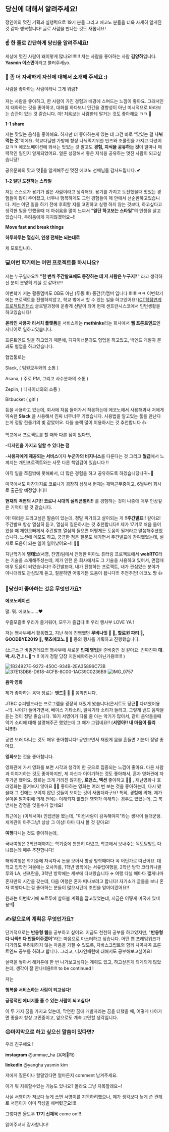 ## 당신에 대해서 알려주세요!

정인이의 멋진 기획과 실행력으로 19기 분들 그리고 에코노 분들을 더욱 자세히 알게된 것 같아 행복합니다! 글로 사람을 만나는 것도 새롭네요!



### ☝️ 한 줄로 간단하게 당신을 알려주세요!

세상에 멋진 사람이 왜이렇게 많나요!!!!!!! 저는 사람을 좋아하는 사람 **김양하**입니다. **Yasmin 야스민**이라고 불러주세yo.



### 🙌 좀 더 자세하게 자신에 대해서 소개해 주세요 :)



사람을 좋아하는 사람이라니 그게 뭐람:question:  

저는 사람을 좋아하고, 한 사람이 가진 경험과 배경에 스며드는 느낌이 좋아요. 그래서인지 대화하는 것을 좋아하고, 대화를 하다보니 인간을 경향성이 아닌 미시적으로 바라보는 습관이 있는 것 같습니다. 아! 처음보는 사람한테 말거는 것도 좋아해요 ㅋㅋ 🤣  



**1-1 share**

저는 맛있는 음식을 좋아해요. 하지만 더 좋아하는게 있는 데 그건 바로 “맛있는 걸 **나눠먹는 것**”이에요. 학교다닐땐 가방에 항상 나눠먹기위한 빈츠와 초콜릿을 가지고 다녔어요ㅋㅋ 에코노베이션에 와서는 맛있는 것 말고도 **경험, 지식을 공유하는 것**이 얼마나 매력적인 일인지 알게되었어요. 얼른 성장해서 좋은 지식을 공유하는 멋진 사람이 되고싶습니당!

공유문화의 맛과 멋🤩을 알게해주신 멋진 에코노 선배님들 감사드립니다. 💕 



**1-2 일단 도전하는 스타일**

저는 스스로가 용기가 많은 사람이라고 생각해요. 용기를 가지고 도전했을때 멋있는 경험들이 많이 주어졌고, 너무나 행복하게도 그런 경험들이 제 안에서 선순환하고있습니다. 저는 어떤 일을 하기 전에 후회할 지를 고민하고 실행 하지 않는 것보다, 하고싶다고 생각한 일을 안했을때 더 아쉬움을 많이 느껴서 "**일단 하고보는 스타일**"의 인생을 살고있습니다. 두려움에게 지지않겠어요~!!





**Move fast and break things**

**하루하루는 열심히, 인생 전체는 되는대로**

제 모토입니다.





### 💻이번 학기에는 어떤 프로젝트를 하시나요?



저는 누구일까요?! **"한 번씩 주간발표에도 등장하는 데 저 사람은 누구지?"** 라고 생각하신 분이 분명히 계실 것 같아요!! 

이번학기 저는 활동멤버도 OB도 아닌 (두둥!!!!) 중간(?)멤버 입니다 !!!!!!!ㅋㅋ 이번학기에는 프로젝트를 진행하지않고, 학교 밖에서 할 수 있는 일을 하고있어요! [ICT학점연계프로젝트인턴십](https://adorable-developlife.tistory.com/12) 글로벌과정에 운좋게 선발이 되어 현재 샌프란시스코에서 인턴생활을 하고있습니다! 

**온라인 사용자 리서치 플랫폼**을 서비스하는 **methinks**라는 회사에서 **웹 프론트엔드**엔지니어로 일하고있습니다.

프론트엔드 일을 하고있기 때문에, 디자이너분과도 협업을 하고있고, 백엔드 개발자 분과도 협업을 하고있습니다. 

협업툴로는 

Slack, ( 팀원모두와의 소통 )

Asana, ( 주로 PM, 그리고 사수분과의 소통  )

Zeplin, ( 디자이너와의 소통 )

Bitbucket ( git! )

등을 사용하고 있는데, 회사에 처음 들어가서 적응하는데 에코노에서 사용해봐서 저에게 익숙한 **Slack** 을 사용해서 진짜 너무너무 기뻤습니다. 사용법을 알고있는 툴을 만난다는게 정말 한줄기의 빛 같았어요. 다들 슬랙 많이 이용하시는 것 추천합니다 👍 



학교에서 프로젝트를 할 때와 다른 점이 있다면, 

-**디자인을 가지고 일할 수 있다는 점**

-**사용자에게 제공되는 서비스**이자 **누군가의 비지니스**를 다룬다는 것 그리고 **월급**에서 느껴지는 개인프로젝트와는 사뭇 다른 책임감이 있습니다 !!

아직 일을 쪼끔밖에 못해봐서, 더 많은 경험을 하고 공유하도록 하겠습니당나귀~🐴 



미국에서도 마찬가지로 코로나가 굉장히 심해서 현재는 재택근무중이고, 6월부터 회사로 출근할 예정입니다!! 

**현재의 격변의 시기!! 코로나 시대의 실리콘밸리!!** 를 경험하는 것이 나중에 매우 인상깊은 기억이 될 것 같습니다.





아! 여러분 드리고싶은 말씀이 있는데, 정말 피가되고 살이되는 게 ‼️**주간발표**‼️ 같아요! 주간발표 항상 열심히 듣고, 열심히 질문하시는 것 추천합니다!! 제가 17기로 처음 들어왔을 때 제현오빠께서 주간발표 열심히 들으면 어떻게든 도움이 될거라고 말씀해주셨었습니다. 노션에 메모도 하고, 궁금한 점은 질문도 해가면서 주간발표에 참여했었는데, 실제로 도움이 되는 일이 일어났어요~!! 🧚‍♀️ 

지난학기에 **영데브**(서영, 진영)팀에서 진행한 피아노 튜터링 프로젝트에서 **webRTC**라는 기술을 소개해주셨는데,  제가 인턴 온 회사에서도 그 기술을 사용하고 있어서, 면접때 매우 도움이 되었습니다!! 주간발표때, 내가 진행하는 프로젝트, 내가 관심있는 분야가 아니더라도 관심있게 듣고, 질문하면 어떻게든 도움이 됩니다!!! 추천추천! 에코노 짱 👍 



### 💓당신이 좋아하는 것은 무엇인가요?

**에코노베이션**

말. 뭐. 에코노......♥ 

우즐모즐!!! 우리가 즐거워야, 모두가 즐겁다!!!! 우리 행사부 LOVE YA !

저는 행사부에서 활동했고, 지난 해에 진행했던 **무비나잇 🎥 🍿, 할로윈 파티 🎃, GOODBYE2019 👋, 랫츠에코노 💃 🕺** 등의 행사를 기획하고 진행했습니다. 

(소근소근 비밀인데요!!! 행사부에 새로운 **인재 영입**을 준비중인 것 같아요. 진짜진짜 **대.박.사.건.**!!ㄴ👀ㄱ !! 이거 정말 당장 지원해야하는거 아닌가용!!!!!! )

 ![1B24927E-9272-450C-934B-2EA35896C73B](https://user-images.githubusercontent.com/48500209/83316739-7ff71e00-a1dc-11ea-9626-3bbd055d063a.JPG)
![37E13DB6-D618-4CFB-8C00-1AC39C0236B9](https://user-images.githubusercontent.com/48500209/83316748-8c7b7680-a1dc-11ea-88d5-3c44f0e4f041.JPG)
![IMG_0757](https://user-images.githubusercontent.com/48500209/83316880-74f0bd80-a1dd-11ea-9b84-64c367a0e98f.jpg) 

**음악 영화** 

제가 좋아하는 음악 장르는 **밴드**🎸 🥁 🎹 음악입니다. 

JTBC 슈퍼밴드라는 프로그램을 굉장히 재밌게 봤습니다(콘서트도 당근🥕 다녀왔어용~!!). 나이가 들어가면서, 베이스 기타소리, 일렉기타 소리가 들리고, 그렇게 밴드 음악을 듣는 것이 정말 좋습니다. 18기 서영이가 다룰 줄 아는 악기가 많아서, 같이 음악들을때 악기 소리에 대해 설명해주곤 했었는데 그 때가 그립네요!! (**서영아!! 내 마음이 들리니!!!!**) 

공연 보러 다니는 것도 매우 좋아합니다! 공연보면서 재밌게 몸을 흔들면 기분이 정말 좋아요. 



**영화**보는 것을 좋아합니다. 

영화관에 가서 영화를 보면 시각과 청각이 한 곳으로 집중되는 느낌이 좋아요. 다른 사람과 이야기하는 것도 좋아하지만, 제 자신과 이야기하는 것도 좋아해서, 혼자 영화관에 자주가곤 했어요. 장르는 크게 가리진 않지만, **로맨스, 액션** 좋아하고 🙆‍♀️ , 재난영화나 호러영화는 즐겨보지 않아요 🙅‍♀️ 좋아하는 영화는 여러 번 보는 것을 좋아하는데, 다시 봤을때 그 전에는 보이지 않던 것들이 보이는 것이 새롭더라구요! 특히, 경험에 의해, 제가 살아온 발자취에 의해 전에는 이해되지 않았던 영화가 이해되는 경우도 있었는데, 그 북받치는 감정을 잊을수가 없네요! 

최근에는 (이제서야) 인셉션을 봤는데, "이런사람이 감독해야지"라는 생각이 들더군용. 세계관이 아주그냥! 상상 그 이상! 아마 다시 볼 것 같아요!



**여행**다니는 것도 좋아하는데, 

국내여행은 2학년때까지는 학기중에 틈틈히 다녔고, 학교에서 보내주는 독도탐방도 다녀왔는데 매우 추천합니다!

해외여행은 학기중에 차곡차곡 돈을 모아서 항상 방학때마다 꼭 어딘가로 떠났어요. 대학교 입학전 겨울에는 오사카를, 1학년 방학에는 서유럽여행을, 2학년 방학 코타키나발루와 LA, 샌프란을, 3학년 방학에는 세부에 다녀왔습니다 ✈️  여행 다닐 때마다 짧게나마 혼자만의 시간을 갖는데, 다음 여행은 혼자 떠나보려고 합니다! 자기소개 글들을 보니 혼자 여행다니는걸 좋아하는 분들이 많으시던데 조언을 얻어야겠어요!! 

원래는 이번학기에 포르투에 살아볼 계획을 잡고있었는데, 지금은 어떻게 미국에 있네용!!🌴

 





### ✍앞으로의 계획은 무엇인가요?



단기적으로는 **반응형 웹**을 공부하고 싶어요. 지금도 천천히 공부를 하고있지만, "**반응형 다 나와!! 다 만들어주겠어**"라는 마음으로 마스터하고 싶습니다. 어떤 웹 프레임워크가 다가와도 두려워하지 않는 마음을 가질 수 있도록, 자바스크립트와 함께 차곡차곡 프론트엔드 공부를 하려고 합니다. 그리고, 디자인패턴에 대해서도 공부해보고싶어요!

실력을 쌓아서 해커톤에 한 번 나가보고싶다는 계획도 있고, 하고싶은게 되게되게 많았는데, 생각이 잘 안나네용!!!!! to be continued !



저는 

**행복을 서비스하는 사람이 되고싶다!** 

**긍정적인 에너지를 줄 수 있는 사람이 되고싶다!** 

이 두 가지 꿈을 가지고 있는데, 막연한 꿈에 개발자라는 꿈을 더했을 때, 어떻게 나아가면 좋을지 항상 고민중이고, 앞으로도 계속 고민할 생각입니다.



### 😉마지막으로 하고 싶으신 말씀이 있다면?



우리 친구해요 !

**instagram** @ummae_ha (음메🐑하)  

**linkedIn** @yangha yasmin kim

저에게 질문이나 할말있다면 얼마든지 comment 남겨주세요. 



이거 뭐 지목할수있는 기능도 있나요? 몰라요 그냥 지목할래요~!

사실 서영이가 저보다 늦게 쓰면 서영이를 지목하려했으나, 제가 생각보다 늦게 쓴 관계로 서영이가 이미 작성을 해버렸군요!!!!

그렇다면 올도우 **17기 신재욱** come on!!! 



읽어주셔서 감사합니다! 
